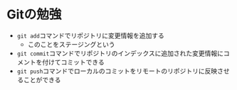 # Gitの勉強
- `git add`コマンドでリポジトリに変更情報を追加する
    - このことをステージングという
- `git commit`コマンドでリポジトリのインデックスに追加された変更情報にコメントを付けてコミットできる
- `git push`コマンドでローカルのコミットをリモートのリポジトリに反映させることができる
